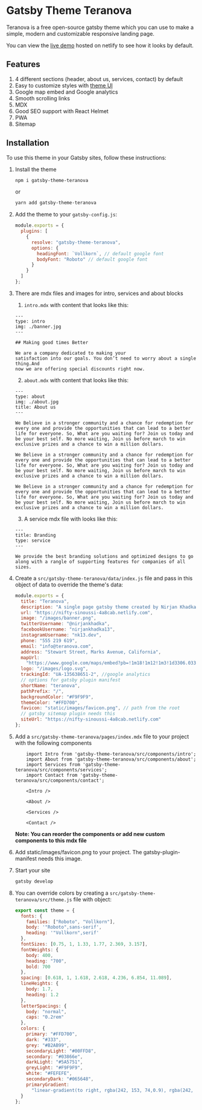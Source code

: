 # Gatsby Theme Teranova

Teranova is a free open-source gatsby theme which you can use to make a simple, modern and customizable responsive landing page.

You can view the [live demo](https://nifty-sinoussi-4a8cab.netlify.com) hosted on netlify to see how it looks by default.

## Features

1. 4 different sections (header, about us, services, contact) by default
2. Easy to customize styles with [theme UI](https://theme-ui.com/)
3. Google map embed and Google analytics
4. Smooth scrolling links
5. MDX
6. Good SEO support with React Helmet
7. PWA
8. Sitemap

## Installation

To use this theme in your Gatsby sites, follow these instructions:

1.  Install the theme

    ```sh
    npm i gatsby-theme-teranova
    ```

    or

    ```sh
    yarn add gatsby-theme-teranova
    ```

2.  Add the theme to your `gatsby-config.js`:

    ```js
    module.exports = {
      plugins: [
        {
          resolve: "gatsby-theme-teranova",
          options: {
            headingFont: `Vollkorn`, // default google font
            bodyFont: "Roboto" // default google font
          }
        }
      ]
    };
    ```

3.  There are mdx files and images for intro, services and about blocks

    1. `intro.mdx` with content that looks like this:

    ```mdx
    ---
    type: intro
    img: ./banner.jpg
    ---

    ## Making good times Better

    We are a company dedicated to making your
    satisfaction into our goals. You don’t need to worry about a single thing.And
    now we are offering special discounts right now.
    ```

    2.  `about.mdx` with content that looks like this:

    ```mdx
    ---
    type: about
    img: ./about.jpg
    title: About us
    ---

    We Believe in a stronger community and a chance for redemption for every one and provide the opportunities that can lead to a better life for everyone. So, What are you waiting for? Join us today and be your best self. No more waiting, Join us before march to win exclusive prizes and a chance to win a million dollars.

    We Believe in a stronger community and a chance for redemption for every one and provide the opportunities that can lead to a better life for everyone. So, What are you waiting for? Join us today and be your best self. No more waiting, Join us before march to win exclusive prizes and a chance to win a million dollars.

    We Believe in a stronger community and a chance for redemption for every one and provide the opportunities that can lead to a better life for everyone. So, What are you waiting for? Join us today and be your best self. No more waiting, Join us before march to win exclusive prizes and a chance to win a million dollars.
    ```

    3.  A service mdx file with looks like this:

    ```mdx
    ---
    title: Branding
    type: service
    ---

    We provide the best branding solutions and optimized designs to go along with a rangle of supporting features for companies of all sizes.
    ```

4.  Create a `src/gatsby-theme-teranova/data/index.js` file and pass in this object of data to override the theme's data:
    ```js
    module.exports = {
      title: "Teranova",
      description: "A single page gatsby theme created by Nirjan Khadka",
      url: "https://nifty-sinoussi-4a8cab.netlify.com",
      image: "/images/banner.png",
      twitterUsername: "@nirjankhadka",
      facebookUsername: "nirjankhadka13",
      instagramUsername: "nk13.dev",
      phone: "555 219 619",
      email: "info@teranova.com",
      address: "Stewart Street, Marks Avenue, California",
      mapUrl:
        "https://www.google.com/maps/embed?pb=!1m18!1m12!1m3!1d3306.033277112893!2d-118.26944278515673!3d34.04301748060843!2m3!1f0!2f0!3f0!3m2!1i1024!2i768!4f13.1!3m3!1m2!1s0x80c2c7b85dea2a93%3A0x1ff47c3ceb7bb2d5!2sSTAPLES+Center!5e0!3m2!1sen!2snp!4v1564632144369!5m2!1sen!2snp",
      logo: "/images/logo.svg",
      trackingId: "UA-135638651-2", //google analytics
      // options for gatsby plugin manifest
      shortName: "teranova",
      pathPrefix: "/",
      backgroundColor: "#F9F9F9",
      themeColor: "#FFD700",
      favicon: "static/images/favicon.png", // path from the root
      // gatsby sitemap plugin needs this
      siteUrl: "https://nifty-sinoussi-4a8cab.netlify.com"
    };
    ```
5.  Add a `src/gatsby-theme-teranova/pages/index.mdx` file to your project with the following components

    ```mdx
        import Intro from 'gatsby-theme-teranova/src/components/intro';
        import About from 'gatsby-theme-teranova/src/components/about';
        import Services from 'gatsby-theme-teranova/src/components/services';
        import Contact from 'gatsby-theme-teranova/src/components/contact';

        <Intro />

        <About />

        <Services />

        <Contact />
    ```

    **Note: You can reorder the components or add new custom components to this mdx file**

6.  Add static/images/favicon.png to your project. The gatsby-plugin-manifest needs this image.

7.  Start your site

    ```sh
    gatsby develop
    ```

8.  You can override colors by creating a `src/gatsby-theme-teranova/src/theme.js` file with object:
    ```js
    export const theme = {
      fonts: {
        families: ["Roboto", "Vollkorn"],
        body: '"Roboto",sans-serif',
        heading: '"Vollkorn",serif'
      },
      fontSizes: [0.75, 1, 1.33, 1.77, 2.369, 3.157],
      fontWeights: {
        body: 400,
        heading: "700",
        bold: 700
      },
      spacing: [0.618, 1, 1.618, 2.618, 4.236, 6.854, 11.089],
      lineHeights: {
        body: 1.7,
        heading: 1.2
      },
      letterSpacings: {
        body: "normal",
        caps: "0.2rem"
      },
      colors: {
        primary: "#FFD700",
        dark: "#333",
        grey: "#B2AB99",
        secondaryLight: "#00FFD8",
        secondary: "#03866e",
        darkLight: "#5A5751",
        greyLight: "#F9F9F9",
        white: "#FEFEFE",
        secondaryDark: "#065648",
        primaryGradient:
          "linear-gradient(to right, rgba(242, 153, 74,0.9), rgba(242, 201, 76,0.4))"
      }
    };
    ```

